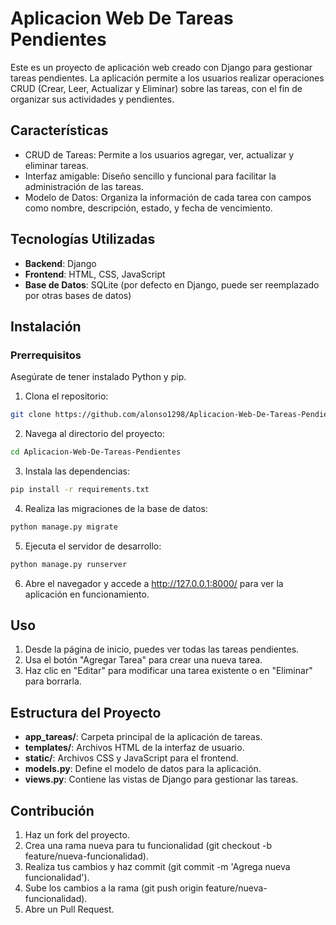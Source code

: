 # Aplicacion Web De Tareas Pendientes

Este es un proyecto de aplicación web creado con Django para gestionar tareas pendientes. La aplicación permite a los usuarios realizar operaciones CRUD (Crear, Leer, Actualizar y Eliminar) sobre las tareas, con el fin de organizar sus actividades y pendientes.

## Características

- CRUD de Tareas: Permite a los usuarios agregar, ver, actualizar y eliminar tareas.
- Interfaz amigable: Diseño sencillo y funcional para facilitar la administración de las tareas.
- Modelo de Datos: Organiza la información de cada tarea con campos como nombre, descripción, estado, y fecha de vencimiento.

## Tecnologías Utilizadas
- **Backend**: Django
- **Frontend**: HTML, CSS, JavaScript
- **Base de Datos**: SQLite (por defecto en Django, puede ser reemplazado por otras bases de datos)

## Instalación
### Prerrequisitos
Asegúrate de tener instalado Python y pip.
1. Clona el repositorio:
```bash
git clone https://github.com/alonso1298/Aplicacion-Web-De-Tareas-Pendientes.git
```
2. Navega al directorio del proyecto:
```bash 
cd Aplicacion-Web-De-Tareas-Pendientes
```

3. Instala las dependencias:
```bash 
pip install -r requirements.txt
```

4. Realiza las migraciones de la base de datos:
```bash 
python manage.py migrate
```

5. Ejecuta el servidor de desarrollo:
```bash 
python manage.py runserver
```
6. Abre el navegador y accede a http://127.0.0.1:8000/ para ver la aplicación en funcionamiento.

## Uso
1. Desde la página de inicio, puedes ver todas las tareas pendientes.
2. Usa el botón "Agregar Tarea" para crear una nueva tarea.
3. Haz clic en "Editar" para modificar una tarea existente o en "Eliminar" para borrarla.

## Estructura del Proyecto
- **app_tareas/**: Carpeta principal de la aplicación de tareas.
- **templates/**: Archivos HTML de la interfaz de usuario.
- **static/**: Archivos CSS y JavaScript para el frontend.
- **models.py**: Define el modelo de datos para la aplicación.
- **views.py**: Contiene las vistas de Django para gestionar las tareas.

## Contribución

1. Haz un fork del proyecto.
2. Crea una rama nueva para tu funcionalidad (git checkout -b feature/nueva-funcionalidad).
3. Realiza tus cambios y haz commit (git commit -m 'Agrega nueva funcionalidad').
4. Sube los cambios a la rama (git push origin feature/nueva-funcionalidad).
5. Abre un Pull Request.